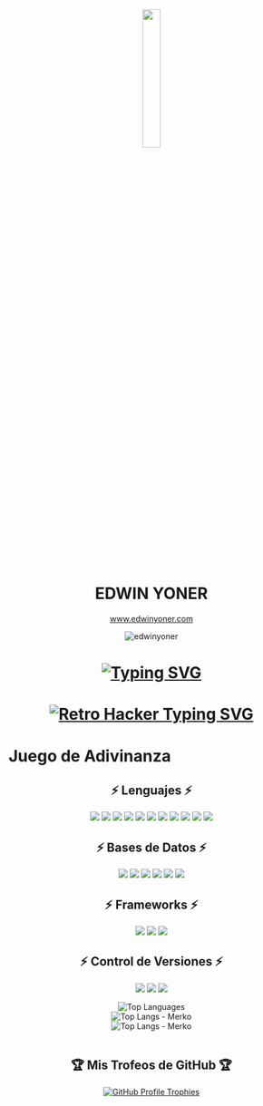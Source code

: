 <p align = "center">
  <br/>
  <br/>
  <img src = "https://media.giphy.com/media/jpVnC65DmYeyRL4LHS/giphy.gif" width = "25%">
</p>

<h1 align="center">EDWIN YONER</h1>
<p align="center">
  <a href="https://www.edwinyoner.com" align="center">www.edwinyoner.com</a>
  <p align="center"> <img src="https://komarev.com/ghpvc/?username=edwin-yoner&label=Profile%20views&color=0e75b6&style=flat" alt="edwinyoner" /> </p>
</p>

<h1 align="center">
  <a href="https://git.io/typing-svg">
    <img src="https://readme-typing-svg.herokuapp.com?font=Fira+Code&pause=1000&color=2196F3&center=true&width=600&lines=Hola+👋+Soy+Edwin+Yoner;Desarrollador+Full+Stack+Junior+🚀;Transformando+ideas+en+código+💻;Aprendiendo+y+creciendo+cada+día+📈;Construyendo+soluciones+innovadoras+🌐" alt="Typing SVG">
  </a>
</h1>

<!--  -->
<h1 align="center">
  <a href="https://git.io/typing-svg">
    <img src="https://readme-typing-svg.herokuapp.com?font=Courier+New&pause=500&color=00FF41&center=true&width=700&lines=root@Edwin:~%24+whoami;>>+Edwin+Yoner+%5BHACKER%5D;>>+Full+Stack+Developer+%5B_level:+Junior_%5D;>>+system.hack();+%5Binnovation+loading...%5D;>>+skill.upgrade(%5Bknowledge%5D);" alt="Retro Hacker Typing SVG">
  </a>
</h1>

<h1>Juego de Adivinanza</h1> <script> let number = Math.floor(Math.random() * 10) + 1; let guess = prompt("Adivina el número entre 1 y 10:"); if (guess == number) { alert("¡Correcto!"); } else { alert("Incorrecto. El número era " + number); } </script>
</h1>
<!--  -->

<h2 align="center">⚡ Lenguajes ⚡</h2>

<p align="center">
    <!-- Lenguajes de Descripción -->
    <img src="https://img.shields.io/badge/VHDL-666666?style=for-the-badge&logo=xilinx&logoColor=white">
    <!-- Lenguajes de Programación -->
    <img src="https://img.shields.io/badge/C-00599C?style=for-the-badge&logo=c&logoColor=white">
    <img src="https://img.shields.io/badge/C%2B%2B-00599C?style=for-the-badge&logo=c%2B%2B&logoColor=white">
    <img src="https://img.shields.io/badge/Java-ED8B00?style=for-the-badge&logo=openjdk&logoColor=white">
    <img src="https://img.shields.io/badge/Go-00ADD8?style=for-the-badge&logo=go&logoColor=white">
    <img src="https://img.shields.io/badge/Python-3776AB?style=for-the-badge&logo=python&logoColor=white">
    <img src="https://img.shields.io/badge/PHP-777BB4?style=for-the-badge&logo=php&logoColor=white">
    <img src="https://img.shields.io/badge/JavaScript-F7DF1E?style=for-the-badge&logo=javascript&logoColor=black">
    <img src="https://img.shields.io/badge/TypeScript-007ACC?style=for-the-badge&logo=typescript&logoColor=white">
    <img src="https://img.shields.io/badge/HTML5-E34F26?style=for-the-badge&logo=html5&logoColor=white">
    <img src="https://img.shields.io/badge/CSS3-1572B6?style=for-the-badge&logo=css3&logoColor=white">
</p>

<h2 align="center">⚡ Bases de Datos ⚡</h2>
<p align="center">
  <!-- Bases de Datos -->
    <img src="https://img.shields.io/badge/SQLite-07405E?style=for-the-badge&logo=sqlite&logoColor=white">
    <img src="https://img.shields.io/badge/MySQL-005C84?style=for-the-badge&logo=mysql&logoColor=white">
    <img src="https://img.shields.io/badge/Microsoft_SQL_Server-CC2927?style=for-the-badge&logo=microsoft-sql-server&logoColor=white">
    <img src="https://img.shields.io/badge/Oracle-F80000?style=for-the-badge&logo=oracle&logoColor=white">
    <img src="https://img.shields.io/badge/PostgreSQL-316192?style=for-the-badge&logo=postgresql&logoColor=white">
    <img src="https://img.shields.io/badge/MongoDB-4EA94B?style=for-the-badge&logo=mongodb&logoColor=white">
</p>

<h2 align="center">⚡ Frameworks ⚡</h2>
<p align="center">
  <!-- Frameworks -->
    <img src="https://img.shields.io/badge/Laravel-FF2D20?style=for-the-badge&logo=laravel&logoColor=white">
    <img src="https://img.shields.io/badge/Angular-DD0031?style=for-the-badge&logo=angular&logoColor=white">
    <img src="https://img.shields.io/badge/Spring_Boot-6DB33F?style=for-the-badge&logo=spring-boot&logoColor=white">
</p>

<h2 align="center">⚡ Control de Versiones ⚡</h2>
<p align="center">
    <!-- Control de Versiones -->
    <img src="https://img.shields.io/badge/Git-F05032?style=for-the-badge&logo=git&logoColor=white">
    <img src="https://img.shields.io/badge/GitHub-100000?style=for-the-badge&logo=github&logoColor=white">
    <img src="https://img.shields.io/badge/GitLab-330F63?style=for-the-badge&logo=gitlab&logoColor=white">
</p>


<div align="center">
  <img src="https://github-readme-stats.vercel.app/api/top-langs/?username=edwinyoner&theme=monokai&layout=compact&hide_border=true&langs_count=8&card_width=445" alt="Top Languages" />
</div>

<div align="center">
<div align="center">
  <!-- Tema Merko -->
  <img src="https://github-readme-stats.vercel.app/api/top-langs/?username=edwinyoner&langs_count=20&theme=merko" alt="Top Langs - Merko" />
</div>

<div align="center">
  <!-- Tema Merko -->
  <img src="https://github-readme-stats.vercel.app/api/top-langs/?username=edwinyoner&layout=pie&theme=merko" alt="Top Langs - Merko" />
</div>
<br>
</div>

<div align="center">  
  
## 🏆 Mis Trofeos de GitHub 🏆

  <a href="https://github.com/ryo-ma/github-profile-trophy">
    <img src="https://github-profile-trophy.vercel.app/?username=edwinyoner&theme=monokai&column=4" 
         alt="GitHub Profile Trophies" />
  </a>
</div>
